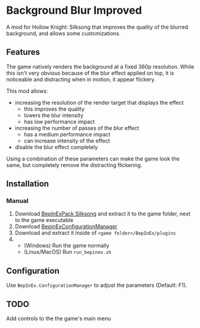 # Background Blur Improved
A mod for Hollow Knight: Silksong that improves the quality of the blurred background, and allows some customizations.


## Features
The game natively renders the background at a fixed 360p resolution. While this isn't very obvious because of the blur effect applied on top, it is noticeable and distracting when in motion, it appear flickery.

This mod allows:
- increasing the resolution of the render target that displays the effect
  - this improves the quality
  - lowers the blur intensity
  - has low performance impact
- increasing the number of passes of the blur effect
  - has a medium performance impact
  - can increase intensity of the effect
- disable the blur effect completely

Using a combination of these parameters can make the game look the same, but completely remove the distracting flickering.


## Installation

### Manual
1. Download [BepInExPack Silksong](https://thunderstore.io/c/hollow-knight-silksong/p/BepInEx/BepInExPack_Silksong/) and extract it to the game folder, next to the game executable
2. Download [BepinExConfigurationManager](https://thunderstore.io/c/hollow-knight-silksong/p/Yukikaco/BepinExConfigurationManager/)
2. Download []() and extract it inside of `<game folder>/BepInEx/plugins`
3.
    - (Windows) Run the game normally
    - (Linux/MacOS) Run `run_bepinex.sh`


## Configuration

Use `BepInEx.ConfigurationManager` to adjust the parameters (Default: F1).

## TODO
Add controls to the the game's main menu